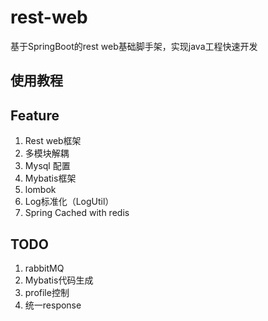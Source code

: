 # rest-web
基于SpringBoot的rest web基础脚手架，实现java工程快速开发

## 使用教程

## Feature
1. Rest web框架
2. 多模块解耦
3. Mysql 配置
4. Mybatis框架
5. lombok
6. Log标准化（LogUtil）
7. Spring Cached with redis

## TODO
1. rabbitMQ
2. Mybatis代码生成
3. profile控制
4. 统一response

